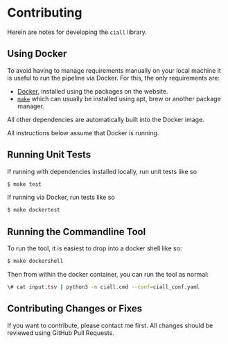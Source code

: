 # Contributing

Herein are notes for developing the `ciall` library.

## Using Docker

To avoid having to manage requirements manually on your local machine
it is useful to run the pipeline via Docker. For this, the only requirements are:

* [Docker](https://www.docker.com), installed using the packages on the website.
* [`make`](https://www.gnu.org/software/make/) which can usually be installed using apt,
  brew or another package manager.

All other dependencies are automatically built into the Docker image.

All instructions below assume that Docker is running.

## Running Unit Tests

If running with dependencies installed locally, run unit tests like so

```bash
$ make test
```

If running via Docker, run tests like so

```bash
$ make dockertest
```

## Running the Commandline Tool

To run the tool, it is easiest to drop into a docker shell like so:

```bash
$ make dockershell
```

Then from within the docker container, you can run the tool as normal:

```bash
\# cat input.tsv | python3 -m ciall.cmd --conf=ciall_conf.yaml
```

## Contributing Changes or Fixes

If you want to contribute, please contact me first. All changes should be reviewed using GitHub Pull Requests.